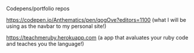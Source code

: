 Codepens/portfolio repos

https://codepen.io/Anthematics/pen/qogOve?editors=1100 (what I will be using as the navbar to my personal site!)

https://teachmeruby.herokuapp.com (a app that avaluates your ruby code and teaches you the language!)
